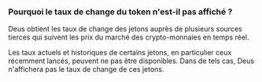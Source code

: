 ### Pourquoi le taux de change du token n'est-il pas affiché ?

Deus obtient les taux de change des jetons auprès de plusieurs sources tierces qui suivent les prix du marché des crypto-monnaies en temps réel.

Les taux actuels et historiques de certains jetons, en particulier ceux récemment lancés, peuvent ne pas être disponibles. Dans de tels cas, Deus n'affichera pas le taux de change de ces jetons.